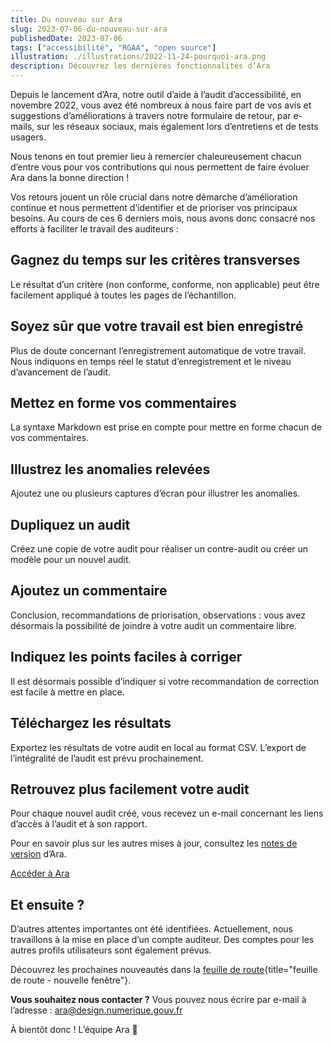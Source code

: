 ```yaml
---
title: Du nouveau sur Ara
slug: 2023-07-06-du-nouveau-sur-ara
publishedDate: 2023-07-06
tags: ["accessibilité", "RGAA", "open source"]
illustration: ./illustrations/2022-11-24-pourquoi-ara.png
description: Découvrez les dernières fonctionnalités d’Ara
---
```


Depuis le lancement d’Ara, notre outil d’aide à l’audit d’accessibilité, en novembre 2022, vous avez été nombreux à nous faire part de vos avis et suggestions d’améliorations à travers notre formulaire de retour, par e-mails, sur les réseaux sociaux, mais également lors d’entretiens et de tests usagers. 

Nous tenons en tout premier lieu à remercier chaleureusement chacun d’entre vous pour vos contributions qui nous permettent de faire évoluer Ara dans la bonne direction ! 

Vos retours jouent un rôle crucial dans notre démarche d’amélioration continue et nous permettent d’identifier et de prioriser vos principaux besoins. Au cours de ces 6 derniers mois, nous avons donc consacré nos efforts à faciliter le travail des auditeurs : 

<h2 class="fr-mt-4w fr-mb-1w fr-h4">Gagnez du temps sur les critères transverses</h2> 
Le résultat d’un critère (non conforme, conforme, non applicable) peut être facilement appliqué à toutes les pages de l’échantillon.

<h2 class="fr-mt-4w fr-mb-1w  fr-h4">Soyez sûr que votre travail est bien enregistré</h2> 
Plus de doute concernant l’enregistrement automatique de votre travail. Nous indiquons en temps réel le statut d’enregistrement et le niveau d’avancement de l’audit.

<h2 class="fr-mt-4w fr-mb-1w fr-h4">Mettez en forme vos commentaires</h2> 
La syntaxe Markdown est prise en compte pour mettre en forme chacun de vos commentaires.

<h2 class="fr-mt-4w fr-mb-1w fr-h4">Illustrez les anomalies relevées</h2> 
Ajoutez une ou plusieurs captures d’écran pour illustrer les anomalies.

<h2 class="fr-mt-4w fr-mb-1w  fr-h4">Dupliquez un audit</h2> 
Créez une copie de votre audit pour réaliser un contre-audit ou créer un modèle pour un nouvel audit.

<h2 class="fr-mt-4w fr-mb-1w fr-h4">Ajoutez un commentaire</h2> 
Conclusion, recommandations de priorisation, observations : vous avez désormais la possibilité de joindre à votre audit un commentaire libre.

<h2 class="fr-mt-4w fr-mb-1w  fr-h4">Indiquez les points faciles à corriger</h2> 
Il est désormais possible d’indiquer si votre recommandation de correction est facile à mettre en place.

<h2 class="fr-mt-4w fr-mb-1w fr-h4">Téléchargez les résultats</h2> 
Exportez les résultats de votre audit en local au format CSV. L’export de l’intégralité de l’audit est prévu prochainement. 

<h2 class="fr-mt-4w fr-mb-1w fr-h4">Retrouvez plus facilement votre audit</h2> 
Pour chaque nouvel audit créé, vous recevez un e-mail concernant les liens d’accès à l’audit et à son rapport. 

<p class="fr-mt-4w">Pour en savoir plus sur les autres mises à jour, consultez les <a href="https://ara.numerique.gouv.fr/notes-de-versions" rel="noopener noreferrer" target="_blank"  title="notes de version - nouvelle fenêtre">notes de version</a> d’Ara.</p>
<div class="fr-container fr-my-4w">
<div class="fr-grid-row fr-grid-row--center">
<a class="fr-btn" href="https://ara.numerique.gouv.fr">Accéder à Ara</a>
</div>
</div>  

## Et ensuite ?  

D’autres attentes importantes ont été identifiées. Actuellement, nous travaillons à la mise en place d’un compte auditeur. Des comptes pour les autres profils utilisateurs sont également prévus.

Découvrez les prochaines nouveautés dans la [feuille de route](https://ara.numerique.gouv.fr/feuille-de-route){title="feuille de route - nouvelle fenêtre"}.


**Vous souhaitez nous contacter ?**
Vous pouvez nous écrire par e-mail à l’adresse : ara@design.numerique.gouv.fr 

À bientôt donc ! L’équipe Ara 🦜
